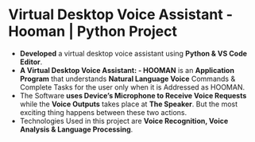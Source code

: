 # Virtual Desktop Voice Assistant - Hooman | Python Project

- **Developed** a virtual desktop voice assistant using **Python & VS Code Editor**.
- **A Virtual Desktop Voice Assistant: - HOOMAN** is an **Application Program** that understands **Natural Language Voice**
Commands & Complete Tasks for the user only when it is Addressed as HOOMAN.
- The Software **uses Device’s Microphone to Receive Voice Requests** while the **Voice Outputs** takes place at **The Speaker**. But 
the most exciting thing happens between these two actions.
- Technologies Used in this project are **Voice Recognition, Voice Analysis & Language Processing**.

